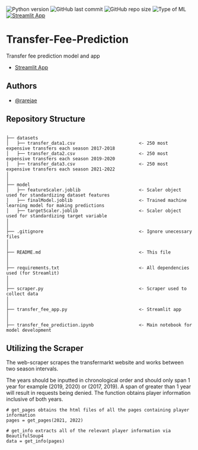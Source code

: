 ![Python version](https://img.shields.io/badge/Python%20version-3.11%2B-lightgrey)
![GitHub last commit](https://img.shields.io/github/last-commit/rarejae/Transfer-Fee-Prediction)
![GitHub repo size](https://img.shields.io/github/repo-size/rarejae/Transfer-Fee-Prediction)
![Type of ML](https://img.shields.io/badge/Type%20of%20ML-Regression%20-red)
[![Streamlit App](https://static.streamlit.io/badges/streamlit_badge_black_white.svg)](https://rarejae-transfer-fee-prediction-transfer-fee-app-9y2v7q.streamlit.app/)


# Transfer-Fee-Prediction
Transfer fee prediction model and app
- [Streamlit App](https://rarejae-transfer-fee-prediction-transfer-fee-app-9y2v7q.streamlit.app/)

## Authors
- [@rarejae](https://github.com/rarejae)


## Repository Structure
```

├── datasets
│   ├── transfer_data1.csv                        <- 250 most expensive transfers each season 2017-2018
│   ├── transfer_data2.csv                        <- 250 most expensive transfers each season 2019-2020
│   ├── transfer_data3.csv                        <- 250 most expensive transfers each season 2021-2022
│
│
├── model
│   ├── featureScaler.joblib                      <- Scaler object used for standardizing dataset features
│   ├── finalModel.joblib                         <- Trained machine learning model for making predictions
│   ├── targetScaler.joblib                       <- Scaler object used for standardizing target variable
│
│
├── .gitignore                                    <- Ignore unecessary files
│
│
├── README.md                                     <- This file
│
│
├── requirements.txt                              <- All dependencies used (for Streamlit)
│
│
├── scraper.py                                    <- Scraper used to collect data
│
│
├── transfer_fee_app.py                           <- Streamlit app
│
│
├── transfer_fee_prediction.ipynb                 <- Main notebook for model development
```

## Utilizing the Scraper
The web-scraper scrapes the transfermarkt website and works between two season intervals.


The years should be inputted in chronological order and should only span 1 year for example (2019, 2020) or (2017, 2019). 
A span of greater than 1 year will result in requests being denied. The function obtains player information inclusive of both years. 

```
# get_pages obtains the html files of all the pages containing player information
pages = get_pages(2021, 2022)

# get_info extracts all of the relevant player information via BeautifulSoup4
data = get_info(pages)
```

